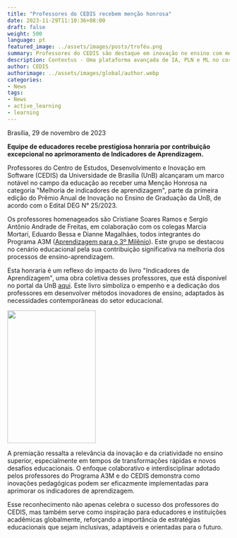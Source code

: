 ```yaml
---
title: "Professores do CEDIS recebem menção honrosa"
date: 2023-11-29T11:10:36+08:00
draft: false
weight: 500
language: pt
featured_image: ../assets/images/posts/troféu.png
summary: Professores do CEDIS são destaque em inovação no ensino com menção honrosa, no aprimoramento de Indicadores de Aprendizagem.
description: Contextus - Uma plataforma avançada de IA, PLN e ML no coração da Análise Científica, liderada pelo CEDIS
author: CEDIS
authorimage: ../assets/images/global/author.webp
categories: 
- News
tags: 
- News
- active_learning
- learning
---
```

Brasília, 29 de novembro de 2023

**Equipe de educadores recebe prestigiosa honraria por contribuição excepcional no aprimoramento de Indicadores de Aprendizagem.**

Professores do Centro de Estudos, Desenvolvimento e Inovação em Software (CEDIS) da Universidade de Brasília (UnB) alcançaram um marco notável no campo da educação ao receber uma Menção Honrosa na categoria "Melhoria de indicadores de aprendizagem", parte da primeira edição do Prêmio Anual de Inovação no Ensino de Graduação da UnB, de acordo com o Edital DEG N° 25/2023.

Os professores homenageados são Cristiane Soares Ramos e Sergio Antônio Andrade de Freitas, em colaboração com os colegas Marcia Mortari, Eduardo Bessa e Dianne Magalhães, todos integrantes do Programa A3M ([Aprendizagem para o 3º Milênio](http://www.a3m.unb/)). Este grupo se destacou no cenário educacional pela sua contribuição significativa na melhoria dos processos de ensino-aprendizagem.

Esta honraria é um reflexo do impacto do livro "Indicadores de Aprendizagem", uma obra coletiva desses professores, que está disponível no portal da UnB [aqui](https://livros.unb.br/index.php/portal/catalog/book/442). Este livro simboliza o empenho e a dedicação dos professores em desenvolver métodos inovadores de ensino, adaptados às necessidades contemporâneas do setor educacional.

[<img src="https://livros.unb.br/public/presses/1/submission_442_504_coverImage_pt_BR_t.png" width="200" height="300">](https://livros.unb.br/index.php/portal/catalog/book/442)

A premiação ressalta a relevância da inovação e da criatividade no ensino superior, especialmente em tempos de transformações rápidas e novos desafios educacionais. O enfoque colaborativo e interdisciplinar adotado pelos professores do Programa A3M e do CEDIS demonstra como inovações pedagógicas podem ser eficazmente implementadas para aprimorar os indicadores de aprendizagem.

Esse reconhecimento não apenas celebra o sucesso dos professores do CEDIS, mas também serve como inspiração para educadores e instituições acadêmicas globalmente, reforçando a importância de estratégias educacionais que sejam inclusivas, adaptáveis e orientadas para o futuro.